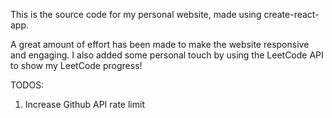 This is the source code for my personal website, made using create-react-app.

A great amount of effort has been made to make the website responsive and engaging. I also added some personal touch by using the LeetCode API to show my LeetCode progress!

TODOS:

1. Increase Github API rate limit
